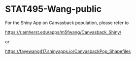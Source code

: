 # STAT495-Wang-public

For the Shiny App on Canvasback population, please refer to 

https://r.amherst.edu/apps/m5fwang/Canvasback_Shiny/

or

https://fayewang417.shinyapps.io/CanvasbackPop_Shapefiles
